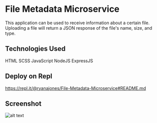 # File Metadata Microservice

This application can be used to receive information about a certain file. Uploading a file will return a JSON response of the file's name, size, and type.

## Technologies Used

HTML SCSS JavaScript NodeJS ExpressJS

## Deploy on Repl

https://repl.it/@ryanajones/File-Metadata-Microservice#README.md

## Screenshot

![alt text](https://i.imgur.com/7Ab9scg.png)
